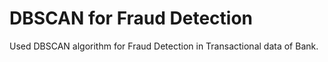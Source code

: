 # DBSCAN for Fraud Detection
Used DBSCAN algorithm for Fraud Detection in Transactional data of Bank. 
